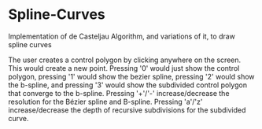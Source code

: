 # Spline-Curves
Implementation of de Casteljau Algorithm, and variations of it, to draw spline curves

The user creates a control polygon by clicking anywhere on the screen. This would create a new point.
Pressing '0' would just show the control polygon, pressing '1' would show the bezier spline, pressing '2' would show the b-spline, and pressing '3' would show the subdivided control polygon that converge to the b-spline.
Pressing '+'/'-' increase/decrease the resolution for the Bézier spline and B-spline. 
Pressing 'a'/'z' increase/decrease the depth of recursive subdivisions for the subdivided curve.
